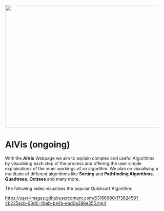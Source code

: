 <img src="https://user-images.githubusercontent.com/63166690/173625638-dee5cc2c-8877-4221-87ec-81b0d93754f3.png" width="1000" height="400">

# AlVis (ongoing)
With the **AlVis** Webpage we aim to explain complex and useful Algorithms by visualising each step of the process and offering the user simple explainations of the inner workings of an algorithm. We plan on visualising a multitude of different algorithms like **Sorting** and **Pathfinding Algorithms**, **Quadtrees**, **Octrees** and many more.
<br>
<p>The following video visualises the popular Quicksort Algorithm:</p>


https://user-images.githubusercontent.com/63166690/173624591-4b225ecb-63d0-4beb-ba4b-ead0e389e355.mp4




